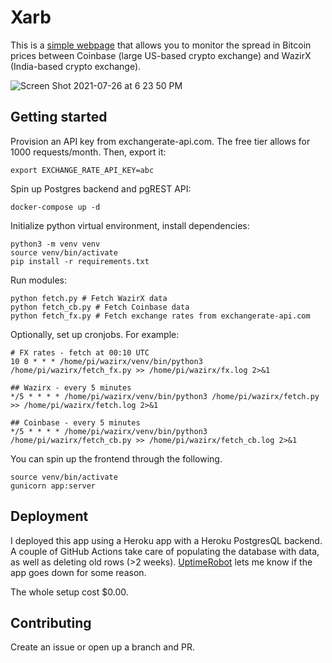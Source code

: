 # Xarb

This is a [simple webpage](http://xarb.herokuapp.com) that allows you to monitor the spread in Bitcoin prices between Coinbase (large US-based crypto exchange) and WazirX (India-based crypto exchange).

![Screen Shot 2021-07-26 at 6 23 50 PM](https://user-images.githubusercontent.com/18354771/126991965-1f252c81-5311-4474-bc85-818eaf2d1b02.png)

## Getting started

Provision an API key from exchangerate-api.com. The free tier allows for 1000 requests/month. Then, export it:

```
export EXCHANGE_RATE_API_KEY=abc
```

Spin up Postgres backend and pgREST API:

```
docker-compose up -d
```

Initialize python virtual environment, install dependencies:

```
python3 -m venv venv
source venv/bin/activate
pip install -r requirements.txt
```

Run modules:
```
python fetch.py # Fetch WazirX data
python fetch_cb.py # Fetch Coinbase data
python fetch_fx.py # Fetch exchange rates from exchangerate-api.com
```

Optionally, set up cronjobs. For example:
```
# FX rates - fetch at 00:10 UTC
10 0 * * * /home/pi/wazirx/venv/bin/python3 /home/pi/wazirx/fetch_fx.py >> /home/pi/wazirx/fx.log 2>&1

## Wazirx - every 5 minutes
*/5 * * * * /home/pi/wazirx/venv/bin/python3 /home/pi/wazirx/fetch.py >> /home/pi/wazirx/fetch.log 2>&1

## Coinbase - every 5 minutes
*/5 * * * * /home/pi/wazirx/venv/bin/python3 /home/pi/wazirx/fetch_cb.py >> /home/pi/wazirx/fetch_cb.log 2>&1
```

You can spin up the frontend through the following.
```
source venv/bin/activate
gunicorn app:server
```

## Deployment

I deployed this app using a Heroku app with a Heroku PostgresQL backend. A couple of GitHub Actions take care of populating the database with data, as well as deleting old rows (>2 weeks). [UptimeRobot](https://uptimerobot.com/) lets me know if the app goes down for some reason. 

The whole setup cost $0.00.

## Contributing
Create an issue or open up a branch and PR.
